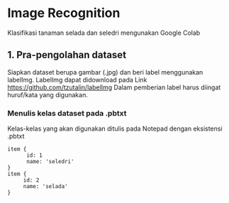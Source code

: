 # Image Recognition
Klasifikasi tanaman selada dan seledri mengunakan Google Colab

## 1. Pra-pengolahan dataset
Siapkan dataset berupa gambar (.jpg) dan beri label menggunakan labelImg. LabelImg dapat didownload pada Link https://github.com/tzutalin/labelImg
Dalam pemberian label harus diingat huruf/kata yang digunakan.

### Menulis kelas dataset pada .pbtxt
Kelas-kelas yang akan digunakan ditulis pada Notepad dengan eksistensi .pbtxt

```
item {
      id: 1
      name: 'seledri'
}
item {
     id: 2
     name: 'selada'
}
```
